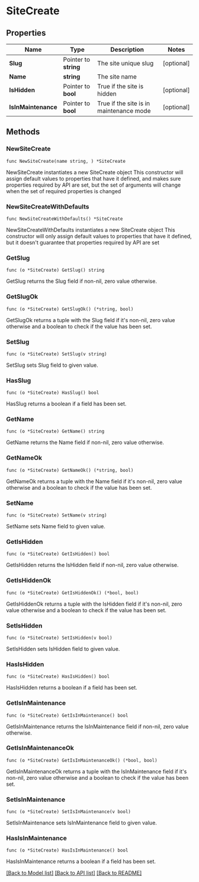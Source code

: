 # SiteCreate

## Properties

Name | Type | Description | Notes
------------ | ------------- | ------------- | -------------
**Slug** | Pointer to **string** | The site unique slug | [optional] 
**Name** | **string** | The site name | 
**IsHidden** | Pointer to **bool** | True if the site is hidden | [optional] 
**IsInMaintenance** | Pointer to **bool** | True if the site is in maintenance mode | [optional] 

## Methods

### NewSiteCreate

`func NewSiteCreate(name string, ) *SiteCreate`

NewSiteCreate instantiates a new SiteCreate object
This constructor will assign default values to properties that have it defined,
and makes sure properties required by API are set, but the set of arguments
will change when the set of required properties is changed

### NewSiteCreateWithDefaults

`func NewSiteCreateWithDefaults() *SiteCreate`

NewSiteCreateWithDefaults instantiates a new SiteCreate object
This constructor will only assign default values to properties that have it defined,
but it doesn't guarantee that properties required by API are set

### GetSlug

`func (o *SiteCreate) GetSlug() string`

GetSlug returns the Slug field if non-nil, zero value otherwise.

### GetSlugOk

`func (o *SiteCreate) GetSlugOk() (*string, bool)`

GetSlugOk returns a tuple with the Slug field if it's non-nil, zero value otherwise
and a boolean to check if the value has been set.

### SetSlug

`func (o *SiteCreate) SetSlug(v string)`

SetSlug sets Slug field to given value.

### HasSlug

`func (o *SiteCreate) HasSlug() bool`

HasSlug returns a boolean if a field has been set.

### GetName

`func (o *SiteCreate) GetName() string`

GetName returns the Name field if non-nil, zero value otherwise.

### GetNameOk

`func (o *SiteCreate) GetNameOk() (*string, bool)`

GetNameOk returns a tuple with the Name field if it's non-nil, zero value otherwise
and a boolean to check if the value has been set.

### SetName

`func (o *SiteCreate) SetName(v string)`

SetName sets Name field to given value.


### GetIsHidden

`func (o *SiteCreate) GetIsHidden() bool`

GetIsHidden returns the IsHidden field if non-nil, zero value otherwise.

### GetIsHiddenOk

`func (o *SiteCreate) GetIsHiddenOk() (*bool, bool)`

GetIsHiddenOk returns a tuple with the IsHidden field if it's non-nil, zero value otherwise
and a boolean to check if the value has been set.

### SetIsHidden

`func (o *SiteCreate) SetIsHidden(v bool)`

SetIsHidden sets IsHidden field to given value.

### HasIsHidden

`func (o *SiteCreate) HasIsHidden() bool`

HasIsHidden returns a boolean if a field has been set.

### GetIsInMaintenance

`func (o *SiteCreate) GetIsInMaintenance() bool`

GetIsInMaintenance returns the IsInMaintenance field if non-nil, zero value otherwise.

### GetIsInMaintenanceOk

`func (o *SiteCreate) GetIsInMaintenanceOk() (*bool, bool)`

GetIsInMaintenanceOk returns a tuple with the IsInMaintenance field if it's non-nil, zero value otherwise
and a boolean to check if the value has been set.

### SetIsInMaintenance

`func (o *SiteCreate) SetIsInMaintenance(v bool)`

SetIsInMaintenance sets IsInMaintenance field to given value.

### HasIsInMaintenance

`func (o *SiteCreate) HasIsInMaintenance() bool`

HasIsInMaintenance returns a boolean if a field has been set.


[[Back to Model list]](../README.md#documentation-for-models) [[Back to API list]](../README.md#documentation-for-api-endpoints) [[Back to README]](../README.md)


